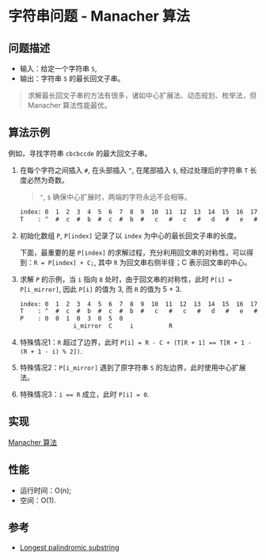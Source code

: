 # 字符串问题 - Manacher 算法

## 问题描述

- 输入：给定一个字符串 `S`,
- 输出：字符串 `S` 的最长回文子串。

> 求解最长回文子串的方法有很多，诸如中心扩展法、动态规划、枚举法，但 Manacher 算法性能最优。

## 算法示例

例如，寻找字符串 `cbcbccde` 的最大回文子串。

1. 在每个字符之间插入 `#`, 在头部插入 `^`, 在尾部插入 `$`, 经过处理后的字符串 `T` 长度必然为奇数。

    > `^`, `$` 确保中心扩展时，两端的字符永远不会相等。

    ```txt
    index: 0  1  2  3  4  5  6  7  8  9  10  11  12  13  14  15  16  17  18
    T    : ^  #  c  #  b  #  c  #  b  #   c   #   c   #   d   #   e   #   $
    ```

2. 初始化数组 `P`, `P[index]` 记录了以 `index` 为中心的最长回文子串的长度。

    下面，最重要的是 `P[index]` 的求解过程，充分利用回文串的对称性，可以得到：`R = P[index] + C;`, 其中 `R` 为回文串右侧半径；C 表示回文串的中心。

3. 求解 `P` 的示例，当 `i` 指向 `8` 处时，由于回文串的对称性，此时 `P[i] = P[i_mirror]`, 因此 `P[i]` 的值为 3, 而 `R` 的值为 5 + 3.

    ```txt
    index: 0  1  2  3  4  5  6  7  8  9  10  11  12  13  14  15  16  17  18
    T    : ^  #  c  #  b  #  c  #  b  #   c   #   c   #   d   #   e   #   $
    P    : 0  0  1  0  3  0  5  0
                   i_mirror  C     i          R
    ```

4. 特殊情况1：`R` 超过了边界，此时 `P[i] = R - C + (T[R + 1] == T[R + 1 - (R + 1 - i) % 2])`.
5. 特殊情况2：`P[i_mirror]` 遇到了原字符串 `S` 的左边界，此时使用中心扩展法。
6. 特殊情况3：`i == R` 成立，此时 `P[i] = 0`.

## 实现

[Manacher 算法](./mod.rs)

## 性能

- 运行时间：O(n);
- 空间：O(1).

## 参考

- [Longest palindromic substring](https://en.wikipedia.org/wiki/Longest_palindromic_substring)
